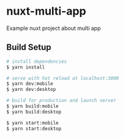 # nuxt-multi-app
Example nuxt project about multi app


## Build Setup

```bash
# install dependencies
$ yarn install

# serve with hot reload at localhost:3000
$ yarn dev:mobile
$ yarn dev:desktop

# build for production and launch server
$ yarn build:mobile
$ yarn build:desktop

$ yarn start:mobile
$ yarn start:desktop
```
